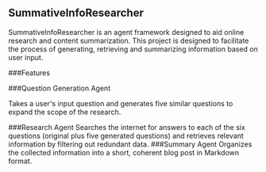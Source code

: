 ## SummativeInfoResearcher

SummativeInfoResearcher is an agent framework designed to aid online research and content summarization. This project is designed to facilitate the process of generating, retrieving and summarizing information based on user input.

###Features

###Question Generation Agent

Takes a user's input question and generates five similar questions to expand the scope of the research.

###Research Agent
Searches the internet for answers to each of the six questions (original plus five generated questions) and retrieves relevant information by filtering out redundant data.
###Summary Agent
Organizes the collected information into a short, coherent blog post in Markdown format.


